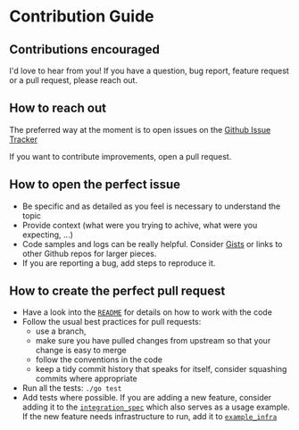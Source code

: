 # Contribution Guide

## Contributions encouraged

I'd love to hear from you! If you have a question, bug report, feature request or a pull request, please reach out.

## How to reach out

The preferred way at the moment is to open issues on the [Github Issue Tracker](https://github.com/flosell/iamspec/issues)

If you want to contribute improvements, open a pull request.

## How to open the perfect issue

* Be specific and as detailed as you feel is necessary to understand the topic 
* Provide context (what were you trying to achive, what were you expecting, ...)
* Code samples and logs can be really helpful. Consider [Gists](https://gist.github.com/) or links to other Github repos for larger pieces. 
* If you are reporting a bug, add steps to reproduce it. 

## How to create the perfect pull request

* Have a look into the [`README`](README.md#development) for details on how to work with the
  code
* Follow the usual best practices for pull requests: 
  * use a branch, 
  * make sure you have pulled changes from upstream so that your change is easy to merge
  * follow the conventions in the code
  * keep a tidy commit history that speaks for itself, consider squashing commits where appropriate
* Run all the tests: `./go test`
* Add tests where possible. If you are adding a new feature, consider adding it to the [`integration_spec`](./spec/integration_spec.rb) which also serves as a usage example. If the new feature needs infrastructure to run, add it to [`example_infra`](./example_infra) 
